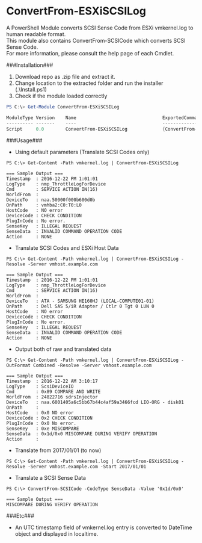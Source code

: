 ConvertFrom-ESXiSCSILog
=======================

A PowerShell Module converts SCSI Sense Code from ESXi vmkernel.log to human readable format.  
This module also contains ConvertFrom-SCSICode which converts SCSI Sense Code.  
For more information, please consult the help page of each Cmdlet.  

###Installation###

1. Download repo as .zip file and extract it.
2. Change location to the extracted folder and run the installer (.\Install.ps1)
3. Check if the module loaded correctly

```powershell
PS C:\> Get-Module ConvertFrom-ESXiSCSILog

ModuleType Version    Name                                ExportedCommands
---------- -------    ----                                ----------------
Script     0.0        ConvertFrom-ESXiSCSILog             {ConvertFrom-ESXiSCSILog, ConvertFrom-SCSICode}
```
###Usage###

* Using default parameters (Translate SCSI Codes only)

`PS C:\> Get-Content -Path vmkernel.log | ConvertFrom-ESXiSCSILog`  

`=== Sample Output ===`  
`Timestamp  : 2016-12-22 PM 1:01:01`  
`LogType    : nmp_ThrottleLogForDevice`  
`Cmd        : SERVICE ACTION IN(16)`  
`WorldFrom  :`  
`DeviceTo   : naa.50000f000b600d0b`  
`OnPath     : vmhba2:C0:T0:L0`  
`HostCode   : NO error`  
`DeviceCode : CHECK CONDITION`  
`PlugInCode : No error.`  
`SenseKey   : ILLEGAL REQUEST`  
`SenseData  : INVALID COMMAND OPERATION CODE`  
`Action     : NONE`  


* Translate SCSI Codes and ESXi Host Data

`PS C:\> Get-Content -Path vmkernel.log | ConvertFrom-ESXiSCSILog -Resolve -Server vmhost.example.com`  

`=== Sample Output ===`  
`Timestamp  : 2016-12-22 PM 1:01:01`  
`LogType    : nmp_ThrottleLogForDevice`  
`Cmd        : SERVICE ACTION IN(16)`  
`WorldFrom  :`  
`DeviceTo   : ATA - SAMSUNG HE160HJ (LOCAL-COMPUTE01-01)`  
`OnPath     : Dell SAS 5/iR Adapter / Ctlr 0 Tgt 0 LUN 0`  
`HostCode   : NO error`  
`DeviceCode : CHECK CONDITION`  
`PlugInCode : No error.`  
`SenseKey   : ILLEGAL REQUEST`  
`SenseData  : INVALID COMMAND OPERATION CODE`  
`Action     : NONE`  


* Output both of raw and translated data

`PS C:\> Get-Content -Path vmkernel.log | ConvertFrom-ESXiSCSILog -OutFormat Combined -Resolve -Server vmhost.example.com`  

`=== Sample Output ===`  
`Timestamp  : 2016-12-22 AM 3:10:17`  
`LogType    : ScsiDeviceIO`  
`Cmd        : 0x89 COMPARE AND WRITE`  
`WorldFrom  : 24822716 sdrsInjector`  
`DeviceTo   : naa.6001405a6c5bb67b44c4af59a3466fcd LIO-ORG - disk01`  
`OnPath     :`  
`HostCode   : 0x0 NO error`  
`DeviceCode : 0x2 CHECK CONDITION`  
`PlugInCode : 0x0 No error.`  
`SenseKey   : 0xe MISCOMPARE`  
`SenseData  : 0x1d/0x0 MISCOMPARE DURING VERIFY OPERATION`  
`Action     :`  


* Translate from 2017/01/01 (to now)

`PS C:\> Get-Content -Path vmkernel.log | ConvertFrom-ESXiSCSILog -Resolve -Server vmhost.example.com -Start 2017/01/01`  


* Translate a SCSI Sense Data

`PS C:\> ConvertFrom-SCSICode -CodeType SenseData -Value '0x1d/0x0'`  

`=== Sample Output ===`  
`MISCOMPARE DURING VERIFY OPERATION`  

###Etc###

* An UTC timestamp field of vmkernel.log entry is converted to DateTime object and displayed in localtime.
